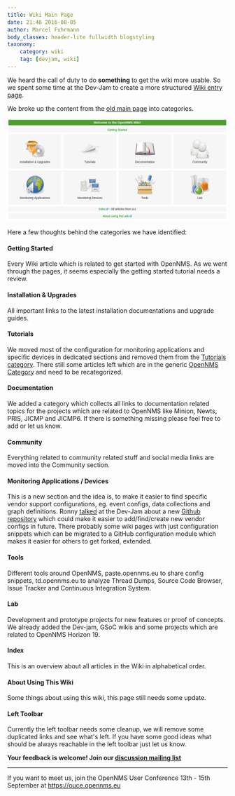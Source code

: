 ```yaml
---
title: Wiki Main Page
date: 21:46 2016-08-05
author: Marcel Fuhrmann
body_classes: header-lite fullwidth blogstyling
taxonomy:
    category: wiki
    tag: [devjam, wiki]
---
```


We heard the call of duty to do **something** to get the wiki more usable.
So we spent some time at the Dev-Jam to create a more structured [Wiki entry page](https://wiki.opennms.org/).

We broke up the content from the [old main page](https://wiki.opennms.org/wiki/Old_Main_Page) into categories.

![Wiki Main Page](wikimainpage.png)

Here a few thoughts behind the categories we have identified:

#### Getting Started

Every Wiki article which is related to get started with OpenNMS.
As we went through the pages, it seems especially the getting started tutorial needs a review.

#### Installation & Upgrades

All important links to the latest installation documentations and upgrade guides.

#### Tutorials

We moved most of the configuration for monitoring applications and specific devices in dedicated sections and removed them from the [Tutorials category](https://wiki.opennms.org/wiki/Category:Tutorials).
There still some articles left which are in the generic [OpenNMS Category](https://wiki.opennms.org/wiki/Category:OpenNMS) and need to be recategorized.

#### Documentation

We added a category which collects all links to documentation related topics for the projects which are related to OpenNMS like Minion, Newts, PRIS, JICMP and JICMP6.
If there is something missing please feel free to add or let us know.

#### Community

Everything related to community related stuff and social media links are moved into the Community section.

#### Monitoring Applications / Devices

This is a new section and the idea is, to make it easier to find specific vendor support configurations, eg. event configs, data collections and graph definitions.
Ronny [talked](https://www.youtube.com/watch?v=xRRVNNid5qY&index=5&list=PLsXgBGH3nG7hv4CdYVpxISdM8vZqsdxht) at the Dev-Jam about a new [Github repository](https://github.com/opennms-config-modules/) which could make it easier to add/find/create new vendor configs in future.
There probably some wiki pages with just configuration snippets which can be migrated to a GitHub configuration module which makes it easier for others to get forked, extended.

#### Tools

Different tools around OpenNMS, paste.opennms.eu to share config snippets, td.opennms.eu to analyze Thread Dumps, Source Code Browser, Issue Tracker and Continuous Integration System. 

#### Lab

Development and prototype projects for new features or proof of concepts.
We already added the Dev-jam, GSoC wikis and some projects which are related to OpenNMS Horizon 19.

#### Index

This is an overview about all articles in the Wiki in alphabetical order.

#### About Using This Wiki

Some things about using this wiki, this page still needs some update.

#### Left Toolbar

Currently the left toolbar needs some cleanup, we will remove some duplicated links and see what's left.
If you have some good ideas what should be always reachable in the left toolbar just let us know.

**Your feedback is welcome! Join our [discussion mailing list](https://lists.sourceforge.net/lists/listinfo/opennms-discuss)**
___
If you want to meet us, join the OpenNMS User Conference 13th - 15th September at https://ouce.opennms.eu
